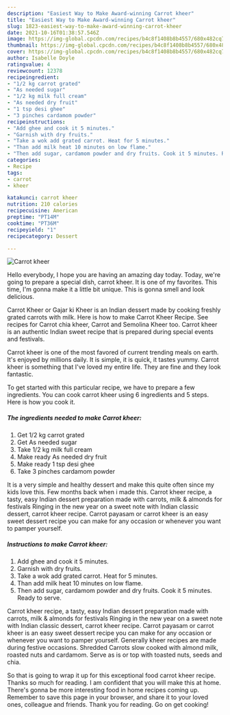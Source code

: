 ```yaml
---
description: "Easiest Way to Make Award-winning Carrot kheer"
title: "Easiest Way to Make Award-winning Carrot kheer"
slug: 1823-easiest-way-to-make-award-winning-carrot-kheer
date: 2021-10-16T01:38:57.546Z
image: https://img-global.cpcdn.com/recipes/b4c8f1408b8b4557/680x482cq70/carrot-kheer-recipe-main-photo.jpg
thumbnail: https://img-global.cpcdn.com/recipes/b4c8f1408b8b4557/680x482cq70/carrot-kheer-recipe-main-photo.jpg
cover: https://img-global.cpcdn.com/recipes/b4c8f1408b8b4557/680x482cq70/carrot-kheer-recipe-main-photo.jpg
author: Isabelle Doyle
ratingvalue: 4
reviewcount: 12378
recipeingredient:
- "1/2 kg carrot grated"
- "As needed sugar"
- "1/2 kg milk full cream"
- "As needed dry fruit"
- "1 tsp desi ghee"
- "3 pinches cardamom powder"
recipeinstructions:
- "Add ghee and cook it 5 minutes."
- "Garnish with dry fruits."
- "Take a wok add grated carrot. Heat for 5 minutes."
- "Than add milk heat 10 minutes on low flame."
- "Then add sugar, cardamom powder and dry fruits. Cook it 5 minutes. Ready to serve."
categories:
- Recipe
tags:
- carrot
- kheer

katakunci: carrot kheer 
nutrition: 210 calories
recipecuisine: American
preptime: "PT14M"
cooktime: "PT36M"
recipeyield: "1"
recipecategory: Dessert

---
```



![Carrot kheer](https://img-global.cpcdn.com/recipes/b4c8f1408b8b4557/680x482cq70/carrot-kheer-recipe-main-photo.jpg)

Hello everybody, I hope you are having an amazing day today. Today, we're going to prepare a special dish, carrot kheer. It is one of my favorites. This time, I'm gonna make it a little bit unique. This is gonna smell and look delicious.

Carrot Kheer or Gajar ki Kheer is an Indian dessert made by cooking freshly grated carrots with milk. Here is how to make Carrot Kheer Recipe. See recipes for Carrot chia kheer, Carrot and Semolina Kheer too. Carrot kheer is an authentic Indian sweet recipe that is prepared during special events and festivals.

Carrot kheer is one of the most favored of current trending meals on earth. It's enjoyed by millions daily. It is simple, it is quick, it tastes yummy. Carrot kheer is something that I've loved my entire life. They are fine and they look fantastic.


To get started with this particular recipe, we have to prepare a few ingredients. You can cook carrot kheer using 6 ingredients and 5 steps. Here is how you cook it.

<!--inarticleads1-->

##### The ingredients needed to make Carrot kheer:

1. Get 1/2 kg carrot grated
1. Get As needed sugar
1. Take 1/2 kg milk full cream
1. Make ready As needed dry fruit
1. Make ready 1 tsp desi ghee
1. Take 3 pinches cardamom powder


It is a very simple and healthy dessert and make this quite often since my kids love this. Few months back when i made this. Carrot kheer recipe, a tasty, easy Indian dessert preparation made with carrots, milk &amp; almonds for festivals Ringing in the new year on a sweet note with Indian classic dessert, carrot kheer recipe. Carrot payasam or carrot kheer is an easy sweet dessert recipe you can make for any occasion or whenever you want to pamper yourself. 

<!--inarticleads2-->

##### Instructions to make Carrot kheer:

1. Add ghee and cook it 5 minutes.
1. Garnish with dry fruits.
1. Take a wok add grated carrot. Heat for 5 minutes.
1. Than add milk heat 10 minutes on low flame.
1. Then add sugar, cardamom powder and dry fruits. Cook it 5 minutes. Ready to serve.


Carrot kheer recipe, a tasty, easy Indian dessert preparation made with carrots, milk &amp; almonds for festivals Ringing in the new year on a sweet note with Indian classic dessert, carrot kheer recipe. Carrot payasam or carrot kheer is an easy sweet dessert recipe you can make for any occasion or whenever you want to pamper yourself. Generally kheer recipes are made during festive occasions. Shredded Carrots slow cooked with almond milk, roasted nuts and cardamom. Serve as is or top with toasted nuts, seeds and chia. 

So that is going to wrap it up for this exceptional food carrot kheer recipe. Thanks so much for reading. I am confident that you will make this at home. There's gonna be more interesting food in home recipes coming up. Remember to save this page in your browser, and share it to your loved ones, colleague and friends. Thank you for reading. Go on get cooking!
